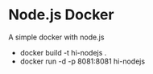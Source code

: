 # Node.js Docker
A simple docker with node.js

* docker build -t hi-nodejs .
* docker run -d -p 8081:8081 hi-nodejs